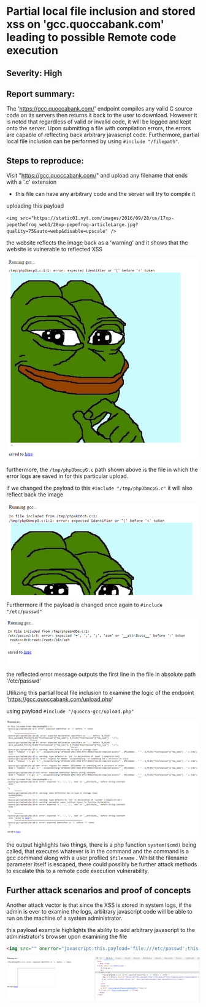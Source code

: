 # Partial local file inclusion and stored xss on 'gcc.quoccabank.com' leading to possible Remote code execution

## Severity: High

## Report summary:

The 'https://gcc.quoccabank.com/' endpoint compiles any valid C source code on its servers then returns it back to the user to download. However it is noted that regardless of valid or invalid code, it will be logged and kept onto the server. Upon submitting a file with compilation errors, the errors are capable of reflecting back arbitrary javascript code. Furthermore, partial local file inclusion can be performed by using `#include "/filepath"`.

## Steps to reproduce:

Visit "https://gcc.quoccabank.com/" and upload any filename that ends with a '.c' extension

- this file can have any arbitrary code and the server will try to compile it

uploading this payload

`<img src="https://static01.nyt.com/images/2016/09/28/us/17xp-pepethefrog_web1/28xp-pepefrog-articleLarge.jpg?quality=75&auto=webp&disable=upscale" />` 

the website reflects the image back as a 'warning' and it shows that the website is vulnerable to reflected XSS

![image-20210709184927701](./images/gcc1.png)

furthermore, the `/tmp/phpObmcpG.c` path shown above is the file in which the error logs are saved in for this particular upload.

if we changed the payload to this `#include "/tmp/phpObmcpG.c"` it will also reflect back the image

![image-20210709185232087](./images/gcc2.png)



Furthermore if the payload is changed once again to `#include "/etc/passwd"`

![image-20210709185450693](./images/gcc3.png)

the reflected error message outputs the first line in the file in absolute path '/etc/passwd'

Utilizing this partial local file inclusion to examine the logic of the endpoint 'https://gcc.quoccabank.com/upload.php'

using payload `#include "/quocca-gcc/upload.php"`

![image-20210709190103399](./images/gcc4.png)

the output highlights two things, there is a php function `system($cmd)` being called, that executes whatever is in the command and the command is a gcc command along with a user profiled `$filename` . Whilst the filename parameter itself is escaped, there could possibly be further attack methods to escalate this to a remote code execution vulnerability.

## Further attack scenarios and proof of concepts

Another attack vector is that since the XSS is stored in system logs, if the admin is ever to examine the logs, arbitrary javascript code will be able to run on the machine of a system administrator.

this payload example highlights the ability to add arbitrary javascript to the administrator's browser upon examining the file

```html
<img src="" onerror="javascript:this.payload='file:///etc/passwd';this.frame=document.createElement('iframe');this.frame.setAttribute('src', this.payload);document.body.appendChild(this.frame);"/>
```

![image-20210709191123276](./images/gcc5.png)

